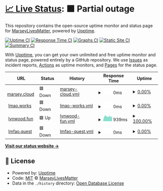 # [📈 Live Status](https://MarseyLivesMatter.github.io/uptime): <!--live status--> **🟧 Partial outage**

This repository contains the open-source uptime monitor and status page for [MarseyLivesMatter](https://rdrama.net/@chiobu), powered by [Upptime](https://github.com/upptime/upptime).

[![Uptime CI](https://github.com/MarseyLivesMatter/uptime/workflows/Uptime%20CI/badge.svg)](https://github.com/MarseyLivesMatter/uptime/actions?query=workflow%3A%22Uptime+CI%22)
[![Response Time CI](https://github.com/MarseyLivesMatter/uptime/workflows/Response%20Time%20CI/badge.svg)](https://github.com/MarseyLivesMatter/uptime/actions?query=workflow%3A%22Response+Time+CI%22)
[![Graphs CI](https://github.com/MarseyLivesMatter/uptime/workflows/Graphs%20CI/badge.svg)](https://github.com/MarseyLivesMatter/uptime/actions?query=workflow%3A%22Graphs+CI%22)
[![Static Site CI](https://github.com/MarseyLivesMatter/uptime/workflows/Static%20Site%20CI/badge.svg)](https://github.com/MarseyLivesMatter/uptime/actions?query=workflow%3A%22Static+Site+CI%22)
[![Summary CI](https://github.com/MarseyLivesMatter/uptime/workflows/Summary%20CI/badge.svg)](https://github.com/MarseyLivesMatter/uptime/actions?query=workflow%3A%22Summary+CI%22)

With [Upptime](https://upptime.js.org), you can get your own unlimited and free uptime monitor and status page, powered entirely by a GitHub repository. We use [Issues](https://github.com/MarseyLivesMatter/uptime/issues) as incident reports, [Actions](https://github.com/MarseyLivesMatter/uptime/actions) as uptime monitors, and [Pages](https://MarseyLivesMatter.github.io/uptime) for the status page.

<!--start: status pages-->
<!-- This summary is generated by Upptime (https://github.com/upptime/upptime) -->
<!-- Do not edit this manually, your changes will be overwritten -->
<!-- prettier-ignore -->
| URL | Status | History | Response Time | Uptime |
| --- | ------ | ------- | ------------- | ------ |
| <img alt="" src="https://icons.duckduckgo.com/ip3/nginx.marsey.cloud.ico" height="13"> [marsey.cloud](https://nginx.marsey.cloud) | 🟥 Down | [marsey-cloud.yml](https://github.com/MarseyLivesMatter/uptime/commits/HEAD/history/marsey-cloud.yml) | <details><summary><img alt="Response time graph" src="./graphs/marsey-cloud/response-time-week.png" height="20"> 0ms</summary><br><a href="https://MarseyLivesMatter.github.io/uptime/history/marsey-cloud"><img alt="Response time 0" src="https://img.shields.io/endpoint?url=https%3A%2F%2Fraw.githubusercontent.com%2FMarseyLivesMatter%2Fuptime%2FHEAD%2Fapi%2Fmarsey-cloud%2Fresponse-time.json"></a><br><a href="https://MarseyLivesMatter.github.io/uptime/history/marsey-cloud"><img alt="24-hour response time 0" src="https://img.shields.io/endpoint?url=https%3A%2F%2Fraw.githubusercontent.com%2FMarseyLivesMatter%2Fuptime%2FHEAD%2Fapi%2Fmarsey-cloud%2Fresponse-time-day.json"></a><br><a href="https://MarseyLivesMatter.github.io/uptime/history/marsey-cloud"><img alt="7-day response time 0" src="https://img.shields.io/endpoint?url=https%3A%2F%2Fraw.githubusercontent.com%2FMarseyLivesMatter%2Fuptime%2FHEAD%2Fapi%2Fmarsey-cloud%2Fresponse-time-week.json"></a><br><a href="https://MarseyLivesMatter.github.io/uptime/history/marsey-cloud"><img alt="30-day response time 0" src="https://img.shields.io/endpoint?url=https%3A%2F%2Fraw.githubusercontent.com%2FMarseyLivesMatter%2Fuptime%2FHEAD%2Fapi%2Fmarsey-cloud%2Fresponse-time-month.json"></a><br><a href="https://MarseyLivesMatter.github.io/uptime/history/marsey-cloud"><img alt="1-year response time 0" src="https://img.shields.io/endpoint?url=https%3A%2F%2Fraw.githubusercontent.com%2FMarseyLivesMatter%2Fuptime%2FHEAD%2Fapi%2Fmarsey-cloud%2Fresponse-time-year.json"></a></details> | <details><summary><a href="https://MarseyLivesMatter.github.io/uptime/history/marsey-cloud">0.00%</a></summary><a href="https://MarseyLivesMatter.github.io/uptime/history/marsey-cloud"><img alt="All-time uptime 13.05%" src="https://img.shields.io/endpoint?url=https%3A%2F%2Fraw.githubusercontent.com%2FMarseyLivesMatter%2Fuptime%2FHEAD%2Fapi%2Fmarsey-cloud%2Fuptime.json"></a><br><a href="https://MarseyLivesMatter.github.io/uptime/history/marsey-cloud"><img alt="24-hour uptime 0.00%" src="https://img.shields.io/endpoint?url=https%3A%2F%2Fraw.githubusercontent.com%2FMarseyLivesMatter%2Fuptime%2FHEAD%2Fapi%2Fmarsey-cloud%2Fuptime-day.json"></a><br><a href="https://MarseyLivesMatter.github.io/uptime/history/marsey-cloud"><img alt="7-day uptime 0.00%" src="https://img.shields.io/endpoint?url=https%3A%2F%2Fraw.githubusercontent.com%2FMarseyLivesMatter%2Fuptime%2FHEAD%2Fapi%2Fmarsey-cloud%2Fuptime-week.json"></a><br><a href="https://MarseyLivesMatter.github.io/uptime/history/marsey-cloud"><img alt="30-day uptime 1.38%" src="https://img.shields.io/endpoint?url=https%3A%2F%2Fraw.githubusercontent.com%2FMarseyLivesMatter%2Fuptime%2FHEAD%2Fapi%2Fmarsey-cloud%2Fuptime-month.json"></a><br><a href="https://MarseyLivesMatter.github.io/uptime/history/marsey-cloud"><img alt="1-year uptime 0.00%" src="https://img.shields.io/endpoint?url=https%3A%2F%2Fraw.githubusercontent.com%2FMarseyLivesMatter%2Fuptime%2FHEAD%2Fapi%2Fmarsey-cloud%2Fuptime-year.json"></a></details>
| <img alt="" src="https://icons.duckduckgo.com/ip3/nginx.lmao.works.ico" height="13"> [lmao.works](https://nginx.lmao.works) | 🟥 Down | [lmao-works.yml](https://github.com/MarseyLivesMatter/uptime/commits/HEAD/history/lmao-works.yml) | <details><summary><img alt="Response time graph" src="./graphs/lmao-works/response-time-week.png" height="20"> 0ms</summary><br><a href="https://MarseyLivesMatter.github.io/uptime/history/lmao-works"><img alt="Response time 0" src="https://img.shields.io/endpoint?url=https%3A%2F%2Fraw.githubusercontent.com%2FMarseyLivesMatter%2Fuptime%2FHEAD%2Fapi%2Flmao-works%2Fresponse-time.json"></a><br><a href="https://MarseyLivesMatter.github.io/uptime/history/lmao-works"><img alt="24-hour response time 0" src="https://img.shields.io/endpoint?url=https%3A%2F%2Fraw.githubusercontent.com%2FMarseyLivesMatter%2Fuptime%2FHEAD%2Fapi%2Flmao-works%2Fresponse-time-day.json"></a><br><a href="https://MarseyLivesMatter.github.io/uptime/history/lmao-works"><img alt="7-day response time 0" src="https://img.shields.io/endpoint?url=https%3A%2F%2Fraw.githubusercontent.com%2FMarseyLivesMatter%2Fuptime%2FHEAD%2Fapi%2Flmao-works%2Fresponse-time-week.json"></a><br><a href="https://MarseyLivesMatter.github.io/uptime/history/lmao-works"><img alt="30-day response time 0" src="https://img.shields.io/endpoint?url=https%3A%2F%2Fraw.githubusercontent.com%2FMarseyLivesMatter%2Fuptime%2FHEAD%2Fapi%2Flmao-works%2Fresponse-time-month.json"></a><br><a href="https://MarseyLivesMatter.github.io/uptime/history/lmao-works"><img alt="1-year response time 0" src="https://img.shields.io/endpoint?url=https%3A%2F%2Fraw.githubusercontent.com%2FMarseyLivesMatter%2Fuptime%2FHEAD%2Fapi%2Flmao-works%2Fresponse-time-year.json"></a></details> | <details><summary><a href="https://MarseyLivesMatter.github.io/uptime/history/lmao-works">0.00%</a></summary><a href="https://MarseyLivesMatter.github.io/uptime/history/lmao-works"><img alt="All-time uptime 36.69%" src="https://img.shields.io/endpoint?url=https%3A%2F%2Fraw.githubusercontent.com%2FMarseyLivesMatter%2Fuptime%2FHEAD%2Fapi%2Flmao-works%2Fuptime.json"></a><br><a href="https://MarseyLivesMatter.github.io/uptime/history/lmao-works"><img alt="24-hour uptime 0.00%" src="https://img.shields.io/endpoint?url=https%3A%2F%2Fraw.githubusercontent.com%2FMarseyLivesMatter%2Fuptime%2FHEAD%2Fapi%2Flmao-works%2Fuptime-day.json"></a><br><a href="https://MarseyLivesMatter.github.io/uptime/history/lmao-works"><img alt="7-day uptime 0.00%" src="https://img.shields.io/endpoint?url=https%3A%2F%2Fraw.githubusercontent.com%2FMarseyLivesMatter%2Fuptime%2FHEAD%2Fapi%2Flmao-works%2Fuptime-week.json"></a><br><a href="https://MarseyLivesMatter.github.io/uptime/history/lmao-works"><img alt="30-day uptime 1.38%" src="https://img.shields.io/endpoint?url=https%3A%2F%2Fraw.githubusercontent.com%2FMarseyLivesMatter%2Fuptime%2FHEAD%2Fapi%2Flmao-works%2Fuptime-month.json"></a><br><a href="https://MarseyLivesMatter.github.io/uptime/history/lmao-works"><img alt="1-year uptime 0.00%" src="https://img.shields.io/endpoint?url=https%3A%2F%2Fraw.githubusercontent.com%2FMarseyLivesMatter%2Fuptime%2FHEAD%2Fapi%2Flmao-works%2Fuptime-year.json"></a></details>
| <img alt="" src="https://icons.duckduckgo.com/ip3/nginx.lynwood.fun.ico" height="13"> [lynwood.fun](https://nginx.lynwood.fun) | 🟩 Up | [lynwood-fun.yml](https://github.com/MarseyLivesMatter/uptime/commits/HEAD/history/lynwood-fun.yml) | <details><summary><img alt="Response time graph" src="./graphs/lynwood-fun/response-time-week.png" height="20"> 939ms</summary><br><a href="https://MarseyLivesMatter.github.io/uptime/history/lynwood-fun"><img alt="Response time 848" src="https://img.shields.io/endpoint?url=https%3A%2F%2Fraw.githubusercontent.com%2FMarseyLivesMatter%2Fuptime%2FHEAD%2Fapi%2Flynwood-fun%2Fresponse-time.json"></a><br><a href="https://MarseyLivesMatter.github.io/uptime/history/lynwood-fun"><img alt="24-hour response time 914" src="https://img.shields.io/endpoint?url=https%3A%2F%2Fraw.githubusercontent.com%2FMarseyLivesMatter%2Fuptime%2FHEAD%2Fapi%2Flynwood-fun%2Fresponse-time-day.json"></a><br><a href="https://MarseyLivesMatter.github.io/uptime/history/lynwood-fun"><img alt="7-day response time 939" src="https://img.shields.io/endpoint?url=https%3A%2F%2Fraw.githubusercontent.com%2FMarseyLivesMatter%2Fuptime%2FHEAD%2Fapi%2Flynwood-fun%2Fresponse-time-week.json"></a><br><a href="https://MarseyLivesMatter.github.io/uptime/history/lynwood-fun"><img alt="30-day response time 915" src="https://img.shields.io/endpoint?url=https%3A%2F%2Fraw.githubusercontent.com%2FMarseyLivesMatter%2Fuptime%2FHEAD%2Fapi%2Flynwood-fun%2Fresponse-time-month.json"></a><br><a href="https://MarseyLivesMatter.github.io/uptime/history/lynwood-fun"><img alt="1-year response time 842" src="https://img.shields.io/endpoint?url=https%3A%2F%2Fraw.githubusercontent.com%2FMarseyLivesMatter%2Fuptime%2FHEAD%2Fapi%2Flynwood-fun%2Fresponse-time-year.json"></a></details> | <details><summary><a href="https://MarseyLivesMatter.github.io/uptime/history/lynwood-fun">100.00%</a></summary><a href="https://MarseyLivesMatter.github.io/uptime/history/lynwood-fun"><img alt="All-time uptime 92.72%" src="https://img.shields.io/endpoint?url=https%3A%2F%2Fraw.githubusercontent.com%2FMarseyLivesMatter%2Fuptime%2FHEAD%2Fapi%2Flynwood-fun%2Fuptime.json"></a><br><a href="https://MarseyLivesMatter.github.io/uptime/history/lynwood-fun"><img alt="24-hour uptime 100.00%" src="https://img.shields.io/endpoint?url=https%3A%2F%2Fraw.githubusercontent.com%2FMarseyLivesMatter%2Fuptime%2FHEAD%2Fapi%2Flynwood-fun%2Fuptime-day.json"></a><br><a href="https://MarseyLivesMatter.github.io/uptime/history/lynwood-fun"><img alt="7-day uptime 100.00%" src="https://img.shields.io/endpoint?url=https%3A%2F%2Fraw.githubusercontent.com%2FMarseyLivesMatter%2Fuptime%2FHEAD%2Fapi%2Flynwood-fun%2Fuptime-week.json"></a><br><a href="https://MarseyLivesMatter.github.io/uptime/history/lynwood-fun"><img alt="30-day uptime 100.00%" src="https://img.shields.io/endpoint?url=https%3A%2F%2Fraw.githubusercontent.com%2FMarseyLivesMatter%2Fuptime%2FHEAD%2Fapi%2Flynwood-fun%2Fuptime-month.json"></a><br><a href="https://MarseyLivesMatter.github.io/uptime/history/lynwood-fun"><img alt="1-year uptime 83.75%" src="https://img.shields.io/endpoint?url=https%3A%2F%2Fraw.githubusercontent.com%2FMarseyLivesMatter%2Fuptime%2FHEAD%2Fapi%2Flynwood-fun%2Fuptime-year.json"></a></details>
| <img alt="" src="https://icons.duckduckgo.com/ip3/nginx.lmfao.quest.ico" height="13"> [lmfao.quest](https://nginx.lmfao.quest) | 🟥 Down | [lmfao-quest.yml](https://github.com/MarseyLivesMatter/uptime/commits/HEAD/history/lmfao-quest.yml) | <details><summary><img alt="Response time graph" src="./graphs/lmfao-quest/response-time-week.png" height="20"> 0ms</summary><br><a href="https://MarseyLivesMatter.github.io/uptime/history/lmfao-quest"><img alt="Response time 0" src="https://img.shields.io/endpoint?url=https%3A%2F%2Fraw.githubusercontent.com%2FMarseyLivesMatter%2Fuptime%2FHEAD%2Fapi%2Flmfao-quest%2Fresponse-time.json"></a><br><a href="https://MarseyLivesMatter.github.io/uptime/history/lmfao-quest"><img alt="24-hour response time 0" src="https://img.shields.io/endpoint?url=https%3A%2F%2Fraw.githubusercontent.com%2FMarseyLivesMatter%2Fuptime%2FHEAD%2Fapi%2Flmfao-quest%2Fresponse-time-day.json"></a><br><a href="https://MarseyLivesMatter.github.io/uptime/history/lmfao-quest"><img alt="7-day response time 0" src="https://img.shields.io/endpoint?url=https%3A%2F%2Fraw.githubusercontent.com%2FMarseyLivesMatter%2Fuptime%2FHEAD%2Fapi%2Flmfao-quest%2Fresponse-time-week.json"></a><br><a href="https://MarseyLivesMatter.github.io/uptime/history/lmfao-quest"><img alt="30-day response time 0" src="https://img.shields.io/endpoint?url=https%3A%2F%2Fraw.githubusercontent.com%2FMarseyLivesMatter%2Fuptime%2FHEAD%2Fapi%2Flmfao-quest%2Fresponse-time-month.json"></a><br><a href="https://MarseyLivesMatter.github.io/uptime/history/lmfao-quest"><img alt="1-year response time 0" src="https://img.shields.io/endpoint?url=https%3A%2F%2Fraw.githubusercontent.com%2FMarseyLivesMatter%2Fuptime%2FHEAD%2Fapi%2Flmfao-quest%2Fresponse-time-year.json"></a></details> | <details><summary><a href="https://MarseyLivesMatter.github.io/uptime/history/lmfao-quest">0.00%</a></summary><a href="https://MarseyLivesMatter.github.io/uptime/history/lmfao-quest"><img alt="All-time uptime 3.09%" src="https://img.shields.io/endpoint?url=https%3A%2F%2Fraw.githubusercontent.com%2FMarseyLivesMatter%2Fuptime%2FHEAD%2Fapi%2Flmfao-quest%2Fuptime.json"></a><br><a href="https://MarseyLivesMatter.github.io/uptime/history/lmfao-quest"><img alt="24-hour uptime 0.00%" src="https://img.shields.io/endpoint?url=https%3A%2F%2Fraw.githubusercontent.com%2FMarseyLivesMatter%2Fuptime%2FHEAD%2Fapi%2Flmfao-quest%2Fuptime-day.json"></a><br><a href="https://MarseyLivesMatter.github.io/uptime/history/lmfao-quest"><img alt="7-day uptime 0.00%" src="https://img.shields.io/endpoint?url=https%3A%2F%2Fraw.githubusercontent.com%2FMarseyLivesMatter%2Fuptime%2FHEAD%2Fapi%2Flmfao-quest%2Fuptime-week.json"></a><br><a href="https://MarseyLivesMatter.github.io/uptime/history/lmfao-quest"><img alt="30-day uptime 1.38%" src="https://img.shields.io/endpoint?url=https%3A%2F%2Fraw.githubusercontent.com%2FMarseyLivesMatter%2Fuptime%2FHEAD%2Fapi%2Flmfao-quest%2Fuptime-month.json"></a><br><a href="https://MarseyLivesMatter.github.io/uptime/history/lmfao-quest"><img alt="1-year uptime 0.00%" src="https://img.shields.io/endpoint?url=https%3A%2F%2Fraw.githubusercontent.com%2FMarseyLivesMatter%2Fuptime%2FHEAD%2Fapi%2Flmfao-quest%2Fuptime-year.json"></a></details>

<!--end: status pages-->

[**Visit our status website →**](https://MarseyLivesMatter.github.io/uptime)

## 📄 License

- Powered by: [Upptime](https://github.com/upptime/upptime)
- Code: [MIT](./LICENSE) © [MarseyLivesMatter](https://rdrama.net/@chiobu)
- Data in the `./history` directory: [Open Database License](https://opendatacommons.org/licenses/odbl/1-0/)
